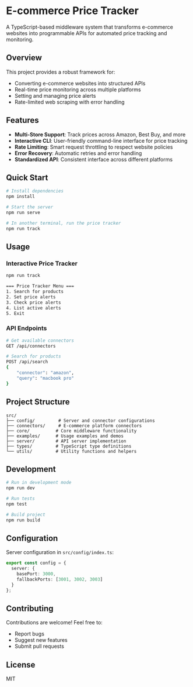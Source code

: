 # E-commerce Price Tracker

A TypeScript-based middleware system that transforms e-commerce websites into programmable APIs for automated price tracking and monitoring.

## Overview

This project provides a robust framework for:
- Converting e-commerce websites into structured APIs
- Real-time price monitoring across multiple platforms
- Setting and managing price alerts
- Rate-limited web scraping with error handling

## Features

- **Multi-Store Support**: Track prices across Amazon, Best Buy, and more
- **Interactive CLI**: User-friendly command-line interface for price tracking
- **Rate Limiting**: Smart request throttling to respect website policies
- **Error Recovery**: Automatic retries and error handling
- **Standardized API**: Consistent interface across different platforms

## Quick Start

```bash
# Install dependencies
npm install

# Start the server
npm run serve

# In another terminal, run the price tracker
npm run track
```

## Usage

### Interactive Price Tracker

```bash
npm run track

=== Price Tracker Menu ===
1. Search for products
2. Set price alerts
3. Check price alerts
4. List active alerts
5. Exit
```

### API Endpoints

```bash
# Get available connectors
GET /api/connectors

# Search for products
POST /api/search
{
    "connector": "amazon",
    "query": "macbook pro"
}
```

## Project Structure

```
src/
├── config/         # Server and connector configurations
├── connectors/     # E-commerce platform connectors
├── core/          # Core middleware functionality
├── examples/      # Usage examples and demos
├── server/        # API server implementation
├── types/         # TypeScript type definitions
└── utils/         # Utility functions and helpers
```

## Development

```bash
# Run in development mode
npm run dev

# Run tests
npm test

# Build project
npm run build
```

## Configuration

Server configuration in `src/config/index.ts`:
```typescript
export const config = {
  server: {
    basePort: 3000,
    fallbackPorts: [3001, 3002, 3003]
  }
};
```

## Contributing

Contributions are welcome! Feel free to:
- Report bugs
- Suggest new features
- Submit pull requests

## License

MIT
